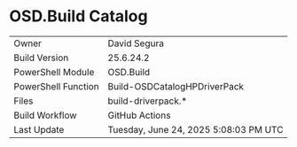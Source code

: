 ﻿# OSD.Build Catalog

| | |
|-|-|
| Owner | David Segura |
| Build Version | 25.6.24.2 |
| PowerShell Module | OSD.Build |
| PowerShell Function | Build-OSDCatalogHPDriverPack |
| Files | build-driverpack.* |
| Build Workflow | GitHub Actions |
| Last Update | Tuesday, June 24, 2025 5:08:03 PM UTC |
